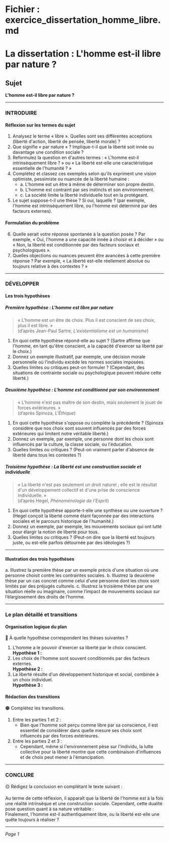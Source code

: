 # Fichier : exercice_dissertation_homme_libre.md

# La dissertation : L'homme est-il libre par nature ?

## Sujet
**L'homme est-il libre par nature ?**

---

### INTRODUIRE

#### Réflexion sur les termes du sujet

1. Analysez le terme « libre ». Quelles sont ses différentes acceptions (liberté d'action, liberté de pensée, liberté morale) ?
2. Que signifie « par nature » ? Implique-t-il que la liberté soit innée ou davantage une condition sociale ?
3. Reformulez la question en d'autres termes : « L'homme est-il intrinsèquement libre ? » ou « La liberté est-elle une caractéristique essentielle de l'humanité ? »
4. Complétez et classez ces exemples selon qu'ils expriment une vision optimiste, pessimiste ou nuancée de la liberté humaine :
   - a. L'homme est un être à même de déterminer son propre destin.
   - b. L'homme est contraint par ses instincts et son environnement.
   - c. La société limite la liberté individuelle tout en la protégeant.
5. Le sujet suppose-t-il une thèse ? Si oui, laquelle ? (par exemple, l'homme est intrinsèquement libre, ou l'homme est déterminé par des facteurs externes).

#### Formulation du problème

6. Quelle serait votre réponse spontanée à la question posée ? Par exemple, « Oui, l'homme a une capacité innée à choisir et à décider » ou « Non, la liberté est conditionnée par des facteurs sociaux et psychologiques ».
7. Quelles objections ou nuances peuvent être avancées à cette première réponse ? Par exemple, « La liberté est-elle réellement absolue ou toujours relative à des contextes ? »

---

### DÉVELOPPER

#### Les trois hypothèses

##### Première hypothèse : L'homme est libre par nature

> « L'homme est un être de choix. Plus il est conscient de ses choix, plus il est libre. »  
> (d’après Jean-Paul Sartre, *L'existentialisme est un humanisme*)

1. En quoi cette hypothèse répond-elle au sujet ? (Sartre affirme que l'homme, en tant qu'être conscient, a la capacité d'exercer sa liberté par le choix.)
2. Donnez un exemple illustratif, par exemple, une décision morale personnelle où l'individu excède les normes sociales imposées.
3. Quelles limites ou critiques peut-on formuler ? (Cependant, des situations de contrainte sociale ou psychologique peuvent réduire cette liberté.)

##### Deuxième hypothèse : L'homme est conditionné par son environnement

> « L'homme n'est pas maître de son destin, mais seulement le jouet de forces extérieures. »  
> (d’après Spinoza, *L'Éthique*)

1. En quoi cette hypothèse s'oppose ou complète la précédente ? (Spinoza considère que nos choix sont souvent influencés par des forces extérieures qui limitent notre véritable liberté.)
2. Donnez un exemple, par exemple, une personne dont les choix sont influencés par la culture, la classe sociale, ou l'éducation.
3. Quelles limites ou critiques ? (Peut-on vraiment parler d'absence de liberté dans tous les contextes ?)

##### Troisième hypothèse : La liberté est une construction sociale et individuelle

> « La liberté n'est pas seulement un droit naturel ; elle est le résultat d'un développement collectif et d'une prise de conscience individuelle. »  
> (d’après Hegel, *Phénoménologie de l'Esprit*)

1. En quoi cette hypothèse apporte-t-elle une synthèse ou une ouverture ? (Hegel conçoit la liberté comme étant façonnée par des interactions sociales et le parcours historique de l'humanité.)
2. Donnez un exemple, par exemple, les mouvements sociaux qui ont lutté pour élargir la notion de liberté pour tous.
3. Quelles limites ou critiques ? (Peut-on dire que la liberté est toujours juste, ou est-elle parfois détournée par des idéologies ?)

---

#### Illustration des trois hypothèses

a. Illustrez la première thèse par un exemple précis d'une situation où une personne choisit contre les contraintes sociales.
b. Illustrez la deuxième thèse par un cas concret comme celui d'une personne dont les choix sont limités par des préjugés culturels.
c. Illustrez la troisième thèse par une situation réelle ou imaginaire, comme l’impact de mouvements sociaux sur l’élargissement des droits de l’homme.

---

### Le plan détaillé et transitions

#### Organisation logique du plan

🔴 À quelle hypothèse correspondent les thèses suivantes ?

1. L'homme a le pouvoir d'exercer sa liberté par le choix conscient.  
   **Hypothèse 1 :**
2. Les choix de l'homme sont souvent conditionnés par des facteurs externes.  
   **Hypothèse 2 :**
3. La liberté résulte d'un développement historique et social, combinée à un choix individuel.  
   **Hypothèse 3 :**

#### Rédaction des transitions

🟠 Complétez les transitions.

1. Entre les parties 1 et 2 :  
   - Bien que l'homme soit perçu comme libre par sa conscience, il est essentiel de considérer dans quelle mesure ses choix sont influencés par des forces extérieures.
2. Entre les parties 2 et 3 :  
   - Cependant, même si l'environnement pèse sur l'individu, la lutte collective pour la liberté montre que cette combinaison d’influences et de choix peut mener à l'émancipation.

---

### CONCLURE

🟡 Rédigez la conclusion en complétant le texte suivant :

Au terme de cette réflexion, il apparaît que la liberté de l'homme est à la fois une réalité intrinsèque et une construction sociale. Cependant, cette dualité pose question quant à sa nature véritable :  
Finalement, l'homme est-il authentiquement libre, ou la liberté est-elle une quête toujours à réaliser ? 

--- 

*Page 1*